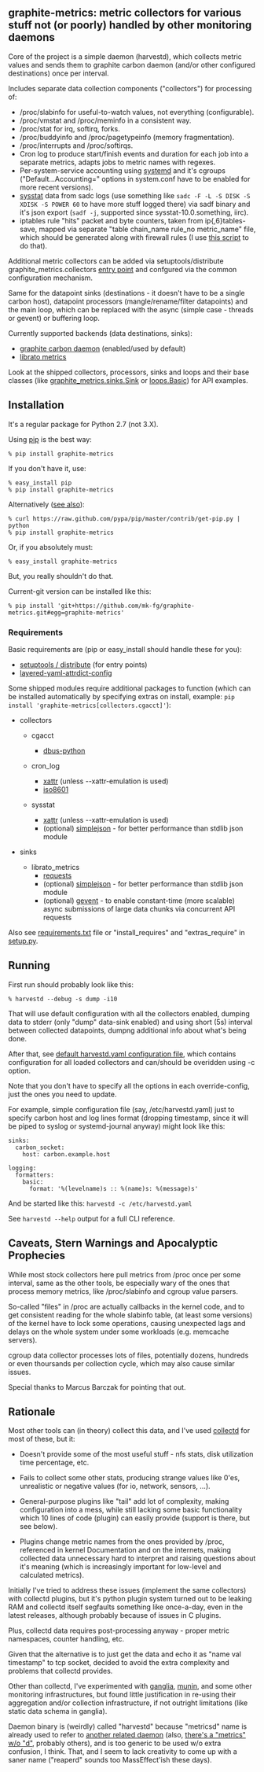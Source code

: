 graphite-metrics: metric collectors for various stuff not (or poorly) handled by other monitoring daemons
--------------------

Core of the project is a simple daemon (harvestd), which collects metric values
and sends them to graphite carbon daemon (and/or other configured destinations)
once per interval.

Includes separate data collection components ("collectors") for processing of:

* /proc/slabinfo for useful-to-watch values, not everything (configurable).
* /proc/vmstat and /proc/meminfo in a consistent way.
* /proc/stat for irq, softirq, forks.
* /proc/buddyinfo and /proc/pagetypeinfo (memory fragmentation).
* /proc/interrupts and /proc/softirqs.
* Cron log to produce start/finish events and duration for each job into a
	separate metrics, adapts jobs to metric names with regexes.
* Per-system-service accounting using
	[systemd](http://www.freedesktop.org/wiki/Software/systemd) and it's cgroups
	("Default...Accounting=" options in system.conf have to be enabled for more
	recent versions).
* [sysstat](http://sebastien.godard.pagesperso-orange.fr/) data from sadc logs
	(use something like `sadc -F -L -S DISK -S XDISK -S POWER 60` to have more
	stuff logged there) via sadf binary and it's json export (`sadf -j`, supported
	since sysstat-10.0.something, iirc).
* iptables rule "hits" packet and byte counters, taken from ip{,6}tables-save,
	mapped via separate "table chain_name rule_no metric_name" file, which should
	be generated along with firewall rules (I use [this
	script](https://github.com/mk-fg/trilobite) to do that).

Additional metric collectors can be added via setuptools/distribute
graphite_metrics.collectors [entry
point](http://packages.python.org/distribute/setuptools.html?highlight=entry%20points#dynamic-discovery-of-services-and-plugins)
and confgured via the common configuration mechanism.

Same for the datapoint sinks (destinations - it doesn't have to be a single
carbon host), datapoint processors (mangle/rename/filter datapoints) and the
main loop, which can be replaced with the async (simple case - threads or
gevent) or buffering loop.

Currently supported backends (data destinations, sinks):

* [graphite carbon
	daemon](http://graphite.readthedocs.org/en/latest/carbon-daemons.html)
	(enabled/used by default)
* [librato metrics](https://metrics.librato.com/)

Look at the shipped collectors, processors, sinks and loops and their base
classes (like
[graphite_metrics.sinks.Sink](https://github.com/mk-fg/graphite-metrics/blob/master/graphite_metrics/sinks/__init__.py)
or
[loops.Basic](https://github.com/mk-fg/graphite-metrics/blob/master/graphite_metrics/loops/basic.py))
for API examples.


Installation
--------------------

It's a regular package for Python 2.7 (not 3.X).

Using [pip](http://pip-installer.org/) is the best way:

	% pip install graphite-metrics

If you don't have it, use:

	% easy_install pip
	% pip install graphite-metrics

Alternatively ([see
also](http://www.pip-installer.org/en/latest/installing.html)):

	% curl https://raw.github.com/pypa/pip/master/contrib/get-pip.py | python
	% pip install graphite-metrics

Or, if you absolutely must:

	% easy_install graphite-metrics

But, you really shouldn't do that.

Current-git version can be installed like this:

	% pip install 'git+https://github.com/mk-fg/graphite-metrics.git#egg=graphite-metrics'

### Requirements

Basic requirements are (pip or easy_install should handle these for you):

* [setuptools / distribute](https://pypi.python.org/pypi/distribute/) (for entry points)
* [layered-yaml-attrdict-config](https://pypi.python.org/pypi/layered-yaml-attrdict-config/)

Some shipped modules require additional packages to function (which can be
installed automatically by specifying extras on install, example: `pip install
'graphite-metrics[collectors.cgacct]'`):

* collectors

	* cgacct
		* [dbus-python](https://pypi.python.org/pypi/dbus-python/)

	* cron_log
		* [xattr](http://pypi.python.org/pypi/xattr/) (unless --xattr-emulation is used)
		* [iso8601](http://pypi.python.org/pypi/iso8601/)

	* sysstat
		* [xattr](http://pypi.python.org/pypi/xattr/) (unless --xattr-emulation is used)
		* (optional) [simplejson](http://pypi.python.org/pypi/simplejson/) - for
			better performance than stdlib json module

* sinks

	* librato_metrics
		* [requests](http://pypi.python.org/pypi/requests/)
		* (optional) [simplejson](http://pypi.python.org/pypi/simplejson/) - for
			better performance than stdlib json module
		* (optional) [gevent](http://pypi.python.org/pypi/gevent/) - to enable
			constant-time (more scalable) async submissions of large data chunks via
			concurrent API requests

Also see
[requirements.txt](https://github.com/mk-fg/graphite-metrics/blob/master/requirements.txt)
file or "install_requires" and "extras_require" in
[setup.py](https://github.com/mk-fg/graphite-metrics/blob/master/setup.py).


Running
--------------------

First run should probably look like this:

	% harvestd --debug -s dump -i10

That will use default configuration with all the collectors enabled, dumping
data to stderr (only "dump" data-sink enabled) and using short (5s) interval
between collected datapoints, dumpng additional info about what's being done.

After that, see [default harvestd.yaml configuration
file](https://github.com/mk-fg/graphite-metrics/blob/master/graphite_metrics/harvestd.yaml),
which contains configuration for all loaded collectors and can/should be
overidden using -c option.

Note that you don't have to specify all the options in each override-config,
just the ones you need to update.

For example, simple configuration file (say, /etc/harvestd.yaml) just to specify
carbon host and log lines format (dropping timestamp, since it will be piped to
syslog or systemd-journal anyway) might look like this:

	sinks:
	  carbon_socket:
	    host: carbon.example.host

	logging:
	  formatters:
	    basic:
	      format: '%(levelname)s :: %(name)s: %(message)s'

And be started like this: `harvestd -c /etc/harvestd.yaml`

See `harvestd --help` output for a full CLI reference.


Caveats, Stern Warnings and Apocalyptic Prophecies
--------------------

While most stock collectors here pull metrics from /proc once per some interval,
same as the other tools, be especially wary of the ones that process memory
metrics, like /proc/slabinfo and cgroup value parsers.

So-called "files" in /proc are actually callbacks in the kernel code, and to get
consistent reading for the whole slabinfo table, (at least some versions) of the
kernel have to lock some operations, causing unexpected lags and delays on the
whole system under some workloads (e.g. memcache servers).

cgroup data collector processes lots of files, potentially dozens, hundreds or
even thoursands per collection cycle, which may also cause similar issues.

Special thanks to Marcus Barczak for pointing that out.


Rationale
--------------------

Most other tools can (in theory) collect this data, and I've used
[collectd](http://collectd.org) for most of these, but it:

* Doesn't provide some of the most useful stuff - nfs stats, disk utilization
	time percentage, etc.

* Fails to collect some other stats, producing strange values like 0'es,
	unrealistic or negative values (for io, network, sensors, ...).

* General-purpose plugins like "tail" add lot of complexity, making
	configuration into a mess, while still lacking some basic functionality which
	10 lines of code (plugin) can easily provide (support is there, but see
	below).

* Plugins change metric names from the ones provided by /proc, referenced in
	kernel Documentation and on the internets, making collected data unnecessary
	hard to interpret and raising questions about it's meaning (which is
	increasingly important for low-level and calculated metrics).

Initially I've tried to address these issues (implement the same collectors)
with collectd plugins, but it's python plugin system turned out to be leaking
RAM and collectd itself segfaults something like once-a-day, even in the latest
releases, although probably because of issues in C plugins.

Plus, collectd data requires post-processing anyway - proper metric namespaces,
counter handling, etc.

Given that the alternative is to just get the data and echo it as "name val
timestamp" to tcp socket, decided to avoid the extra complexity and problems
that collectd provides.

Other than collectd, I've experimented with
[ganglia](http://ganglia.sourceforge.net/),
[munin](http://munin-monitoring.org/), and some other monitoring
infrastructures, but found little justification in re-using their aggregation
and/or collection infrastructure, if not outright limitations (like static data
schema in ganglia).

Daemon binary is (weirdly) called "harvestd" because "metricsd" name is already
used to refer to [another related daemon](https://github.com/kpumuk/metricsd)
(also, [there's a "metrics" w/o "d"](https://github.com/codahale/metrics),
probably others), and is too generic to be used w/o extra confusion, I think.
That, and I seem to lack creativity to come up with a saner name ("reaperd"
sounds too MassEffect'ish these days).
